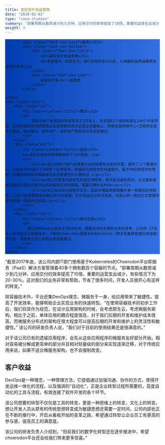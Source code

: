 ```yaml
---
title: 某投资开发运营商
date: "2018-01-01"
type: "case-studies"
summary: "部署周期从数周减少到几分钟，应用交付的效率提高了10倍，重要的运营支出减少，有些情况下为20-30％，这对华润置地的业务非常有帮助"
weight: 3
---
```


<section class="case-studies-detail-head">
	<div class="text-nav" style="background: url(/img/case_studies/banner.svg)no-repeat,-webkit-linear-gradient(0deg, #003DAC,#3371E3);">

			<div class="text-nav-case">案例</div>
			<div class="text-nav-bottom">
				<div class="text-nav-title">
					<h1>某投资开发运营商</h1>
					<p>改变城市，改变生活，我们将始终全力以赴，以卓越的品质描摹更加美好的未来</p>
				</div>
				<div class="text-nav-icon">
					某投资开发<br/>运营商
				</div>
			</div>

	</div>
	<div class="cols">
		<div class="col">
			<h2 class="content-title">概览</h2>
			<p>
				某知名地产发展商目前现有员工3万多人，在全国62个城市有超过240个开发项目，业务在继续坚持销售物业及投资物业两大主营业务基础上，积极拓宽购物中心+互联网生态体系建设、物业服务、老年地产、海外地产等其他业务发展模式。
			</p>
		</div>
		<div class="col">
			<h2 class="content-title">挑战</h2>
			<p>该企业的研发管理面临如下几大困境：</p>
			<ul>
			    <li><p>该公司的IT部门支撑着企业的运营和业务的开展，提供了三个数据中心，已经在VM中运行了100多个应用程序。随着新应用程序的快速增长，基于VM应用程序的管理、部署的成本和效率都成为业务敏捷性的关键挑战 </p></li>
			    <li><p>该公司曾使用虚拟机封装应用程序，每次启动虚拟机时，无论是新服务还是因为某些异常节点的功能而关闭的服务，需要花费较长时间</p></li>
			    <li><p>该公司业务内部程序复杂，因此大概每周都需要开发一些新的应用程序，IT部门经常需要启动数以百计的容器，它非常适合分布式系统，但是以更一致的方式管理所有任务是一项很大的挑战</p></li>
		    </ul>
		</div>
		<div class="col">
			<h2 class="content-title">解决方案</h2>
			<p>
			  该公司的PaaS之旅始于2016年初，随着技术的发展和业务的变革，公司的 IT技术人员开始关注容器技术，了解到Choerodon是基于Kubernetes（跨主机集群管理应用容器）的平台，很适用于该公司的业务发展模式。
			</p> 
		</div>
	</div>
</section>

<div class="banner3" style="background:url(/img/case_studies/detail/crland-content.png) no-repeat;background-size: 100% 200%;background-position: 0% 70%;">
<div class="background-color">
	<div class="bannertext">
		<p>
			“截至2017年底，该公司内部IT部门使用基于Kubernetes的Choerodon平台即服务（PaaS）解决方案管理着40多个拥有数百个容器的节点。“部署周期从数周减少到几分钟，应用交付的效率提高了10倍，重要的运营支出减少，有些情况下为20-30％，这对我们的业务非常有帮助，节省了很多时间，开发人员很开心有这样的转变。”
		</p>
	</div>
</div>
</div>

<div class="fullcol">
	<p>
		除容器技术外，平台还集DevOps理念、微服务于一身，给应用带来了敏捷性，提高了开发效率，能够帮助企业实现业务的快速转型。“在使用容器技术的初步工作后，我们将其作为规范，在设计应用架构的时候，会考虑原生云，考虑微服务架构。相比于之前，单体应用的耦合程度很高，对于我们后期的开发和维护成本很高，而微服务分布式的架构在很大程度可以提高后期的开发和维护上的灵活性和敏捷性。” 该公司的研发负责人说，“我们对于目前的使用结果还是很满意的。”
	</p>
	<p>
		对于该公司已有的遗留应用程序，会先从这些应用程序的微服务友好部分开始，相对容易被分解成更简单的部分并且相对轻量级的部分来实现逐渐迁移，对于传统应用来说，如果不适合微服务架构，也不会强制改变。
	</p>
</div>

<div class="case-studies-detail-head">
    <div class="cols">
        <div class="col">
            <h2 class="content-title">客户收益</h2>
            <p>
                DevOps是一种理念，一种管理方法，它提倡通过加强沟通、协作的方式，使得开发运维一体化的流程，以及强调的“自动化”，正是企业转型过程所需要的，高度自动化的工具与流程，有效连接了软件开发的各个环节。
            </p>
            <p>该公司想要的转型不仅仅是工具的转变，更是一种思维上的转变，文化上的转变。想让开发人员从原有的传统思想转变成为敏捷思想还需要一定时间，公司内部也正在不断的推行中，开启从看板开始的变革之路，希望通过转型让企业员工有更高的参与感，提高员工的满意度。</p>
            <p>该公司的研发负责人介绍到，“目前我们的数字化转型还在逐步推进中，希望choerodon平台还会给我们带来更多惊喜。”</p>
        </div>
    </div>
</div>
